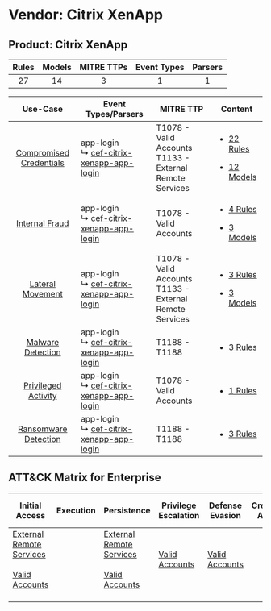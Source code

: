 Vendor: Citrix XenApp
=====================
Product: Citrix XenApp
----------------------
| Rules | Models | MITRE TTPs | Event Types | Parsers |
|:-----:|:------:|:----------:|:-----------:|:-------:|
|  27   |   14   |     3      |      1      |    1    |

|                                  Use-Case                                  | Event Types/Parsers                                                                                      | MITRE TTP                                                      | Content                                                                                                                          |
|:--------------------------------------------------------------------------:| -------------------------------------------------------------------------------------------------------- | -------------------------------------------------------------- | -------------------------------------------------------------------------------------------------------------------------------- |
| [Compromised Credentials](../../../UseCases/uc_compromised_credentials.md) |  app-login<br> ↳ [cef-citrix-xenapp-app-login](Parsers/parserContent_cef-citrix-xenapp-app-login.md)<br> | T1078 - Valid Accounts<br>T1133 - External Remote Services<br> | [<ul><li>22 Rules</li></ul><ul><li>12 Models</li></ul>](Rules_Models/r_m_citrix_xenapp_citrix_xenapp_Compromised_Credentials.md) |
|          [Internal Fraud](../../../UseCases/uc_internal_fraud.md)          |  app-login<br> ↳ [cef-citrix-xenapp-app-login](Parsers/parserContent_cef-citrix-xenapp-app-login.md)<br> | T1078 - Valid Accounts<br>                                     | [<ul><li>4 Rules</li></ul><ul><li>3 Models</li></ul>](Rules_Models/r_m_citrix_xenapp_citrix_xenapp_Internal_Fraud.md)            |
|        [Lateral Movement](../../../UseCases/uc_lateral_movement.md)        |  app-login<br> ↳ [cef-citrix-xenapp-app-login](Parsers/parserContent_cef-citrix-xenapp-app-login.md)<br> | T1078 - Valid Accounts<br>T1133 - External Remote Services<br> | [<ul><li>3 Rules</li></ul><ul><li>3 Models</li></ul>](Rules_Models/r_m_citrix_xenapp_citrix_xenapp_Lateral_Movement.md)          |
|       [Malware Detection](../../../UseCases/uc_malware_detection.md)       |  app-login<br> ↳ [cef-citrix-xenapp-app-login](Parsers/parserContent_cef-citrix-xenapp-app-login.md)<br> | T1188 - T1188<br>                                              | [<ul><li>3 Rules</li></ul>](Rules_Models/r_m_citrix_xenapp_citrix_xenapp_Malware_Detection.md)                                   |
|     [Privileged Activity](../../../UseCases/uc_privileged_activity.md)     |  app-login<br> ↳ [cef-citrix-xenapp-app-login](Parsers/parserContent_cef-citrix-xenapp-app-login.md)<br> | T1078 - Valid Accounts<br>                                     | [<ul><li>1 Rules</li></ul>](Rules_Models/r_m_citrix_xenapp_citrix_xenapp_Privileged_Activity.md)                                 |
|    [Ransomware Detection](../../../UseCases/uc_ransomware_detection.md)    |  app-login<br> ↳ [cef-citrix-xenapp-app-login](Parsers/parserContent_cef-citrix-xenapp-app-login.md)<br> | T1188 - T1188<br>                                              | [<ul><li>3 Rules</li></ul>](Rules_Models/r_m_citrix_xenapp_citrix_xenapp_Ransomware_Detection.md)                                |

ATT&CK Matrix for Enterprise
----------------------------
| Initial Access                                                                                                                                   | Execution | Persistence                                                                                                                                      | Privilege Escalation                                                | Defense Evasion                                                     | Credential Access | Discovery | Lateral Movement | Collection | Command and Control | Exfiltration | Impact |
| ------------------------------------------------------------------------------------------------------------------------------------------------ | --------- | ------------------------------------------------------------------------------------------------------------------------------------------------ | ------------------------------------------------------------------- | ------------------------------------------------------------------- | ----------------- | --------- | ---------------- | ---------- | ------------------- | ------------ | ------ |
| [External Remote Services](https://attack.mitre.org/techniques/T1133)<br><br>[Valid Accounts](https://attack.mitre.org/techniques/T1078)<br><br> |           | [External Remote Services](https://attack.mitre.org/techniques/T1133)<br><br>[Valid Accounts](https://attack.mitre.org/techniques/T1078)<br><br> | [Valid Accounts](https://attack.mitre.org/techniques/T1078)<br><br> | [Valid Accounts](https://attack.mitre.org/techniques/T1078)<br><br> |                   |           |                  |            |                     |              |        |